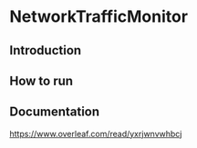 # NetworkTrafficMonitor

## Introduction

## How to run

## Documentation
https://www.overleaf.com/read/yxrjwnvwhbcj
